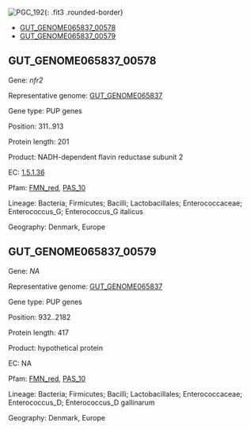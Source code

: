 ![PGC_192](../static/images/Clusters_figure/PGC_192.jpg){: .fit3 .rounded-border}

<ul id="myTab" class="nav nav-tabs">
  <li class="active">
        <a href="#tab1" data-toggle="tab">GUT_GENOME065837_00578</a>
  </li>
<li><a href="#tab2" data-toggle="tab">GUT_GENOME065837_00579</a></li>
</ul>

<div id="myTabContent" class="tab-content">
  <div class="tab-pane fade in active" id="tab1">

<h2 id="GUT_GENOME065837_00578">GUT_GENOME065837_00578</h2>
<p>Gene: <em>nfr2</em>
<p>Representative genome: <a href="https://www.ebi.ac.uk/metagenomics/genomes/MGYG-HGUT-00335">GUT_GENOME065837</a></p>
<p>Gene type: PUP genes</p>
<p>Position: 311..913</p>
<p>Protein length: 201</p>
<p>Product: NADH-dependent flavin reductase subunit 2</p>
<p>EC: <a href="https://www.brenda-enzymes.org/enzyme.php?ecno=1.5.1.36">1.5.1.36</a></p>
<p>Pfam: <a href="http://pfam.xfam.org/family/FMN_red">FMN_red</a>, <a href="http://pfam.xfam.org/family/PAS_10">PAS_10</a></p>
<p>Lineage: Bacteria; Firmicutes; Bacilli; Lactobacillales; Enterococcaceae; Enterococcus_G; Enterococcus_G italicus</p>
<p>Geography: Denmark, Europe</p>
  </div>

  <div class="tab-pane fade" id="tab2">

<h2 id="GUT_GENOME065837_00579">GUT_GENOME065837_00579</h2>
<p>Gene: <em>NA</em></p>
<p>Representative genome: <a href="https://www.ebi.ac.uk/metagenomics/genomes/MGYG-HGUT-00106">GUT_GENOME065837</a></p>
<p>Gene type: PUP genes</p>
<p>Position: 932..2182</p>
<p>Protein length: 417</p>
<p>Product: hypothetical protein</p>
<p>EC: NA</p>
<p>Pfam: <a href="http://pfam.xfam.org/family/FMN_red">FMN_red</a>, <a href="http://pfam.xfam.org/family/PAS_10">PAS_10</a></p>
<p>Lineage: Bacteria; Firmicutes; Bacilli; Lactobacillales; Enterococcaceae; Enterococcus_D; Enterococcus_D gallinarum</p>
<p>Geography: Denmark, Europe</p>

  </div>
</div>
